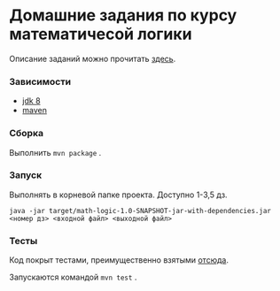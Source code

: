 # Домашние задания по курсу математичесой логики
Описание заданий можно прочитать [здесь](https://github.com/shd/logic2015/blob/master/homework.pdf).
### Зависимости 
* [jdk 8](http://www.oracle.com/technetwork/java/javase/downloads/jdk8-downloads-2133151.html)
* [maven](https://maven.apache.org/)

### Сборка
Выполнить ```mvn package``` . 

### Запуск
Выполнять в корневой папке проекта. Доступно 1-3,5 дз.

```java -jar target/math-logic-1.0-SNAPSHOT-jar-with-dependencies.jar <номер дз> <входной файл> <выходной файл>```

### Тесты 
Код покрыт тестами, преимущественно взятыми [отсюда](https://github.com/shd/logic2014/tree/master/tests).

Запускаются командой ```mvn test``` .
